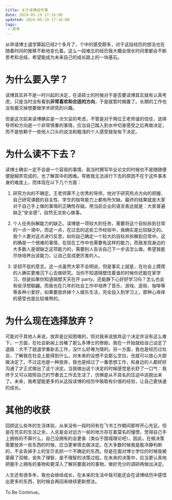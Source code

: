 ```yaml
---
title: 关于读博这件事
date: 2024-05-19 17:16:00
updated: 2024-05-19 17:16:00
tags:
 - 思考
---
```


从申请博士退学算起已经2个多月了，个中的感受颇多，对于这段经历的想法也在随着时间的推移不断地变化着。这么一段难忘的经历我大概会很长时间里都会不断思考和总结，希望能成为未来自己的成长路上的一块基石。

# 为什么要入学？

读博其实并不是一时兴起的决定，在读硕士的时候对于是否要读博其实就有认真考虑，只是当时没有看到**非常喜欢和合适的方向**，于是就暂时搁置了。长期的工作也没有磨灭掉想要做学术研究的兴趣。

但是这次前来读博确实是一次欠妥的考虑，不管是对于两位王老师谁的信任，选择导师和方向是一个非常慎重的事情，应当自己踏入到水中切身感受之后再做决定，而不是依赖于一些他人口头的说法和粗浅的个人感受就匆匆下决定。

# 为什么读不下去？

读博士确实一定不会是一个容易的事情，我当时撰写毕业论文的时候也不是随随便便就糊弄完成的，也了解其中的困难。导致我无法进行下去的原因不在于这件事本身的难度上，而体现在以下几个方面：

1. 研究方向的不确定。王老师算不上优秀的导师，他对于研究热点方向的把握、自己研究课题的自主性、学生的指导能力上都有所欠缺。最终的结果就是大家对于自己手上做的事情的正确性存疑。用当前企业的语言表达就是：大家普遍缺乏“安全感”，自然无法安心做事。

2. 个人任务拆解能力的缺乏。读博是一项较大的任务，需要将这个目标拆到日常的一点一滴中。而这一点，在过去的这些工作经验中，我确实是比较缺乏的。我个人要对这点进行反思，如何自己确定一个较大的目标并拆解到日常中。这的确是一个很难的事情，在现在工作中也需要有这样的能力，而我发现身边的大多数人是很缺乏这项能力的，需要别人告诉自己下一步该怎么做。希望我能尽快培养出该能力，让自己变成更厉害的人。

3. 坚韧不拔的意志。这一点虽然大家不会明说，但是事实上就是，在社会上摸爬的人确实更难沉下心去做研究。当你不知道隔壁住着谁的时候你还能在家学习，但是如果你知道隔壁天天在开 party，还能静下心好好学习吗？怎么也会有些浮想联翩。而我也在几年的社会工作中培养了音乐、游戏、逛街、咖啡等等各种小爱好，如果要放弃掉个人娱乐生活，完全投入到学习上，那种心痒痒的感受也是比较难熬的。

# 为什么现在选择放弃？

可能对于其他人来说，放弃是比较困难的，但对我来说放弃这个决定并没有这么难下。一方面，在社会新闻上目睹了那么多博士的惨剧，我在一开始就给自己设定了退路：大不了就退学重新去工作，没什么好难为情的。另一方面，我也是经历过社会，了解我在社会上能得到什么，对未来的设想不会那么空白，也就可以放心大胆做决定了。不过这也是一种放弃，我也是经过了一番思想工作，和身边的人都好好沟通了才正式做出了这个决定。当我做出这个决定的时候感觉是长舒了一口气：我终于又可以按照自己的节奏去工作去生活了，仿佛是从不具名的压迫中逃脱出来了。未来，我希望能更多的从这段读博的经历中吸取有价值的经验，让自己更快速的成长。

# 其他的收获

回顾这么些年的生活体验，从来没有一段时间有在飞书工作期间那样开心充足。但是在充实的生活之余，人总是会对远方一些的地方存在着莫名的憧憬，觉得自己手上拥有的不算什么，自己没拥有的会更香（类似于围城理论吧）。因此，在做决策需要放弃一些东西的时候，应当更审慎去做决定。在大多数时候我是能冷静判断的，不会丢掉手上的宝贝去抓一个不确定的东西。但是在面对博士学位的时候我被蒙蔽了双眼，丧失了理智，是不理智的决策过程。在未来的决策中，应当更认真地把握手上拥有的事物和更深入了解将要面对的事物，做好充分的调研再做出决定。

人生还有很多年，我也会继续成长，在未来的生活中我可能还会在读博经历中感悟出更多的东西，到时候会再回来继续更新想法。

To Be Continue。
